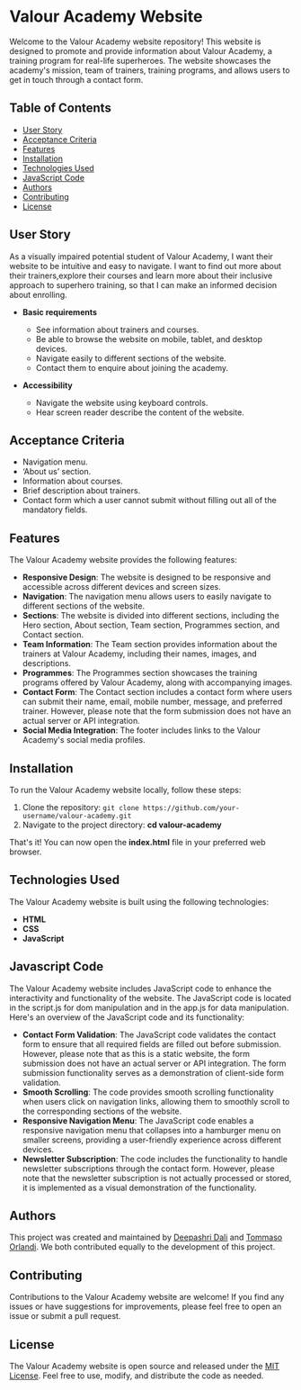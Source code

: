 # Valour Academy Website

Welcome to the Valour Academy website repository! This website is designed to promote and provide information about Valour Academy, a training program for real-life superheroes. The website showcases the academy's mission, team of trainers, training programs, and allows users to get in touch through a contact form.

## Table of Contents

- [User Story](#user-story)
- [Acceptance Criteria](#criteria)
- [Features](#features)
- [Installation](#installation)
- [Technologies Used](#technologies)
- [JavaScript Code](#js)
- [Authors](#authors)
- [Contributing](#contributing)
- [License](#license)

## User Story <a name="user-story"></a>

As a visually impaired potential student of Valour Academy, I want their website to be intuitive and easy to navigate. I want to find out more about their trainers,explore their courses and learn more about their inclusive approach to superhero training, so that I can make an informed decision about enrolling.

- **Basic requirements**

  - See information about trainers and courses.
  - Be able to browse the website on mobile, tablet, and desktop devices.
  - Navigate easily to different sections of the website.
  - Contact them to enquire about joining the academy.

- **Accessibility**

  - Navigate the website using keyboard controls.
  - Hear screen reader describe the content of the website.

## Acceptance Criteria <a name="criteria"></a>

- Navigation menu.
- ‘About us’ section.
- Information about courses.
- Brief description about trainers.
- Contact form which a user cannot submit without filling out all of the mandatory fields.

## Features <a name="features"></a>

The Valour Academy website provides the following features:

- **Responsive Design**: The website is designed to be responsive and accessible across different devices and screen sizes.
- **Navigation**: The navigation menu allows users to easily navigate to different sections of the website.
- **Sections**: The website is divided into different sections, including the Hero section, About section, Team section, Programmes section, and Contact section.
- **Team Information**: The Team section provides information about the trainers at Valour Academy, including their names, images, and descriptions.
- **Programmes**: The Programmes section showcases the training programs offered by Valour Academy, along with accompanying images.
- **Contact Form**: The Contact section includes a contact form where users can submit their name, email, mobile number, message, and preferred trainer. However, please note that the form submission does not have an actual server or API integration.
- **Social Media Integration**: The footer includes links to the Valour Academy's social media profiles.

## Installation <a name="installation"></a>

To run the Valour Academy website locally, follow these steps:

1. Clone the repository: `git clone https://github.com/your-username/valour-academy.git`
2. Navigate to the project directory: **cd valour-academy**

That's it! You can now open the **index.html** file in your preferred web browser.

## Technologies Used <a name="technologies"></a>

The Valour Academy website is built using the following technologies:

- **HTML**
- **CSS**
- **JavaScript**

## Javascript Code <a name="js"></a>

The Valour Academy website includes JavaScript code to enhance the interactivity and functionality of the website. The JavaScript code is located in the script.js for dom manipulation and in the app.js for data manipulation. Here's an overview of the JavaScript code and its functionality:

- **Contact Form Validation**:
  The JavaScript code validates the contact form to ensure that all required fields are filled out before submission. However, please note that as this is a static website, the form submission does not have an actual server or API integration. The form submission functionality serves as a demonstration of client-side form validation.
- **Smooth Scrolling**: The code provides smooth scrolling functionality when users click on navigation links, allowing them to smoothly scroll to the corresponding sections of the website.
- **Responsive Navigation Menu**: The JavaScript code enables a responsive navigation menu that collapses into a hamburger menu on smaller screens, providing a user-friendly experience across different devices.
- **Newsletter Subscription**: The code includes the functionality to handle newsletter subscriptions through the contact form. However, please note that the newsletter subscription is not actually processed or stored, it is implemented as a visual demonstration of the functionality.

## Authors <a name="authors"></a>

This project was created and maintained by [Deepashri Dali](https://github.com/DeepsDali) and [Tommaso Orlandi](https://github.com/benante). We both contributed equally to the development of this project.

## Contributing <a name="contributing"></a>

Contributions to the Valour Academy website are welcome! If you find any issues or have suggestions for improvements, please feel free to open an issue or submit a pull request.

## License <a name="license"></a>

The Valour Academy website is open source and released under the [MIT License](https://mit-license.org/). Feel free to use, modify, and distribute the code as needed.
